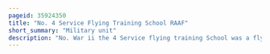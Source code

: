 ```yaml
---
pageid: 35924350
title: "No. 4 Service Flying Training School RAAF"
short_summary: "Military unit"
description: "No. War ii the 4 Service flying training School was a flying training School of the Royal australian Air Force. It was founded in february 1941 and began its Flight the following Month. The School was responsible for intermediate and advanced Instruction of Pilots under the Empire Air training Scheme based in Geraldton western Australia and operated Avro Anson Aircraft. In Response to the Outbreak of War in the Pacific two Reserve Squadrons were formed though they never saw Action. Flying Activity was reduced toward the End of 1943 and the School disbanded in may 1945 with over 1000 Pilots graduating. It re-formed as No. 87 operational Base Unit, which was renamed Care and Maintenance Unit Geraldton in May 1946. Cmu Geraldton was disbanded in September 1947."
---
```

